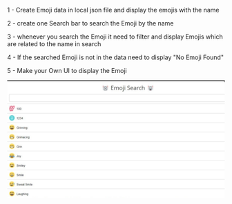 1 - Create Emoji data in local json file and display the emojis with the name 

2 - create one Search bar to search the Emoji by the name 

3 - whenever you search the Emoji it need to filter and display Emojis which are related to the name in search 

4 - If the searched Emoji is not in the data need to display "No Emoji Found"

5 - Make your Own UI to display the Emoji

![image](image.png)